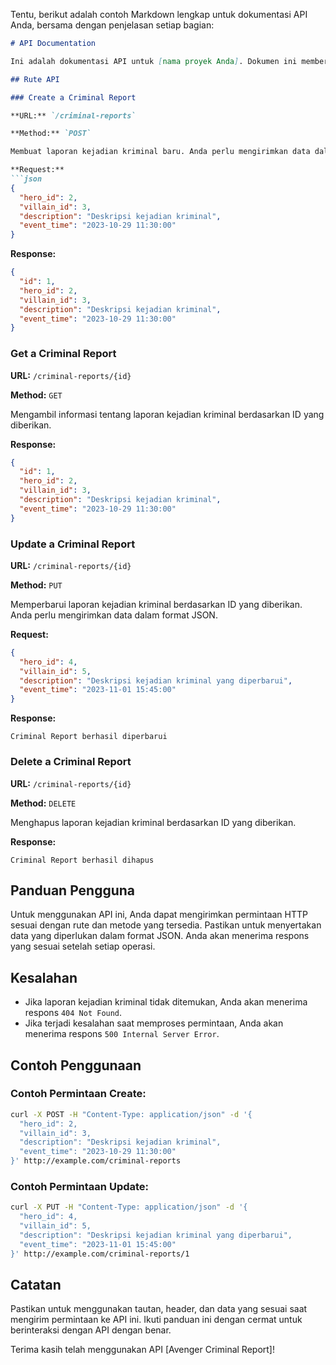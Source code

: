 Tentu, berikut adalah contoh Markdown lengkap untuk dokumentasi API Anda, bersama dengan penjelasan setiap bagian:

```markdown
# API Documentation

Ini adalah dokumentasi API untuk [nama proyek Anda]. Dokumen ini memberikan panduan untuk menggunakan API ini, termasuk rute-rute yang tersedia, metode HTTP yang digunakan, parameter yang dibutuhkan, dan contoh permintaan serta respons.

## Rute API

### Create a Criminal Report

**URL:** `/criminal-reports`

**Method:** `POST`

Membuat laporan kejadian kriminal baru. Anda perlu mengirimkan data dalam format JSON.

**Request:**
```json
{
  "hero_id": 2,
  "villain_id": 3,
  "description": "Deskripsi kejadian kriminal",
  "event_time": "2023-10-29 11:30:00"
}
```

**Response:**
```json
{
  "id": 1,
  "hero_id": 2,
  "villain_id": 3,
  "description": "Deskripsi kejadian kriminal",
  "event_time": "2023-10-29 11:30:00"
}
```

### Get a Criminal Report

**URL:** `/criminal-reports/{id}`

**Method:** `GET`

Mengambil informasi tentang laporan kejadian kriminal berdasarkan ID yang diberikan.

**Response:**
```json
{
  "id": 1,
  "hero_id": 2,
  "villain_id": 3,
  "description": "Deskripsi kejadian kriminal",
  "event_time": "2023-10-29 11:30:00"
}
```

### Update a Criminal Report

**URL:** `/criminal-reports/{id}`

**Method:** `PUT`

Memperbarui laporan kejadian kriminal berdasarkan ID yang diberikan. Anda perlu mengirimkan data dalam format JSON.

**Request:**
```json
{
  "hero_id": 4,
  "villain_id": 5,
  "description": "Deskripsi kejadian kriminal yang diperbarui",
  "event_time": "2023-11-01 15:45:00"
}
```

**Response:**
```
Criminal Report berhasil diperbarui
```

### Delete a Criminal Report

**URL:** `/criminal-reports/{id}`

**Method:** `DELETE`

Menghapus laporan kejadian kriminal berdasarkan ID yang diberikan.

**Response:**
```
Criminal Report berhasil dihapus
```

## Panduan Pengguna

Untuk menggunakan API ini, Anda dapat mengirimkan permintaan HTTP sesuai dengan rute dan metode yang tersedia. Pastikan untuk menyertakan data yang diperlukan dalam format JSON. Anda akan menerima respons yang sesuai setelah setiap operasi.

## Kesalahan

- Jika laporan kejadian kriminal tidak ditemukan, Anda akan menerima respons `404 Not Found`.
- Jika terjadi kesalahan saat memproses permintaan, Anda akan menerima respons `500 Internal Server Error`.

## Contoh Penggunaan

### Contoh Permintaan Create:

```bash
curl -X POST -H "Content-Type: application/json" -d '{
  "hero_id": 2,
  "villain_id": 3,
  "description": "Deskripsi kejadian kriminal",
  "event_time": "2023-10-29 11:30:00"
}' http://example.com/criminal-reports
```

### Contoh Permintaan Update:

```bash
curl -X PUT -H "Content-Type: application/json" -d '{
  "hero_id": 4,
  "villain_id": 5,
  "description": "Deskripsi kejadian kriminal yang diperbarui",
  "event_time": "2023-11-01 15:45:00"
}' http://example.com/criminal-reports/1
```

## Catatan

Pastikan untuk menggunakan tautan, header, dan data yang sesuai saat mengirim permintaan ke API ini. Ikuti panduan ini dengan cermat untuk berinteraksi dengan API dengan benar.

Terima kasih telah menggunakan API [Avenger Criminal Report]!
```

